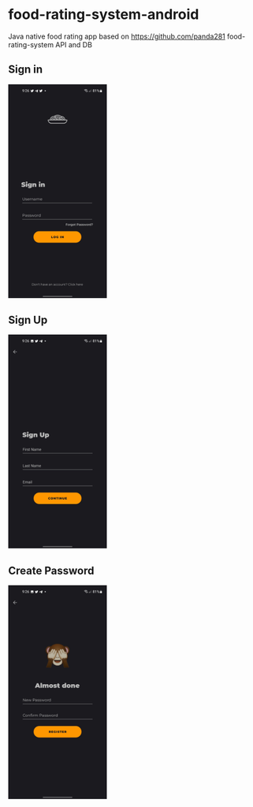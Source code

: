 # food-rating-system-android
Java native food rating app based on https://github.com/panda281 food-rating-system API and DB
## Sign in
<img src="https://raw.githubusercontent.com/TheMoonK1d/food-rating-system-android/master/screens/Screenshot_20230121-092614_Rate.jpg" width="200" />

## Sign Up
<img src="https://raw.githubusercontent.com/TheMoonK1d/food-rating-system-android/master/screens/Screenshot_20230121-092617_Rate.jpg" width="200" />

## Create Password
<img src="https://raw.githubusercontent.com/TheMoonK1d/food-rating-system-android/master/screens/Screenshot_20230121-092620_Rate.jpg" width="200" />
